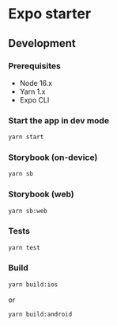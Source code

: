 # Expo starter

## Development

### Prerequisites

- Node 16.x
- Yarn 1.x
- Expo CLI

### Start the app in dev mode

```sh
yarn start
```

### Storybook (on-device)

```sh
yarn sb
```

### Storybook (web)

```sh
yarn sb:web
```

### Tests

```sh
yarn test
```

### Build

```sh
yarn build:ios
```

or

```sh
yarn build:android
```
